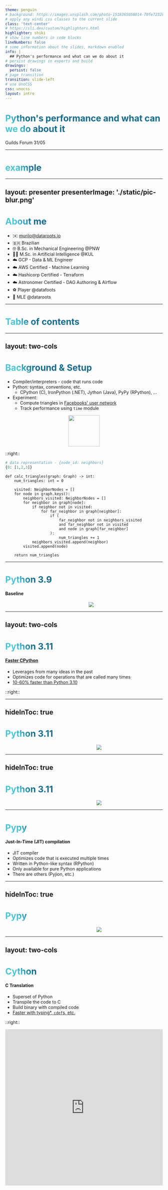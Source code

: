 ```yaml
---
theme: penguin
# background: https://images.unsplash.com/photo-1518365050014-70fe7232897f?ixlib=rb-4.0.3&ixid=MnwxMjA3fDB8MHxwaG90by1wYWdlfHx8fGVufDB8fHx8&auto=format&fit=crop&w=2827&q=80
# apply any windi css classes to the current slide
class: 'text-center'
# https://sli.dev/custom/highlighters.html
highlighter: shiki
# show line numbers in code blocks
lineNumbers: false
# some information about the slides, markdown enabled
info: |
  ## Python's performance and what can we do about it
# persist drawings in exports and build
drawings:
  persist: false
# page transition
transition: slide-left
# use UnoCSS
css: unocss
layout: intro
---
```


# Python's performance and what can we do about it

Guilds Forum 31/05

<!--
The last comment block of each slide will be treated as slide notes. It will be visible and editable in Presenter Mode along with the slide. [Read more in the docs](https://sli.dev/guide/syntax.html#notes)
-->

---

# example

<the-console >
  <RenderWhen context="main"><Asciinema src="./casts/py311-demo.cast" :playerProps="{speed: 4, rows: 13}"></Asciinema></RenderWhen>
</the-console>

---
layout: presenter
presenterImage: './static/pic-blur.png'
---

# About me

- ✉️ <murilo@dataroots.io>
- 🇧🇷 Brazilian
- 🤓 B.Sc. in Mechanical Engineering @PNW
- 👨‍🎓 M.Sc. in Artificial Intelligence @KUL
- ☁️ GCP - Data & ML Engineer
- ☁️ AWS Certified - Machine Learning
- ☁️ Hashicorp Certified - Terraform
- ☁️ Astronomer Certified - DAG Authoring & Airflow
- ⚽️ Player @datafoots
- 🤖 MLE @dataroots

<!--
You can have `style` tag in markdown to override the style for the current page.
Learn more: https://sli.dev/guide/syntax#embedded-styles
-->

<style>
h1 {
  background-color: #2B90B6;
  background-image: linear-gradient(45deg, #4EC5D4 10%, #146b8c 20%);
  background-size: 100%;
  -webkit-background-clip: text;
  -moz-background-clip: text;
  -webkit-text-fill-color: transparent;
  -moz-text-fill-color: transparent;
}
</style>

<!--
Here is another comment.
-->

---

# Table of contents

<Toc />

---
layout: two-cols
---

# Background & Setup

- Compiler/interpreters - code that runs code
- Python: syntax, conventions, etc.
  - CPython \(C), IronPython (.NET), Jython (Java), PyPy (RPython), ...
- Experiment:
  - Compute triangles in [Facebooks' user network](https://snap.stanford.edu/data/ego-Facebook.html)
  - Track performance using `time` module

<center>
  <img src="/triangles.png" style="height:100px"/>
</center>

::right::

```py
# data representation - {node_id: neighbors}
{0: [1,2,3]}
```

```py{all|2,15|4,6|5|7|9|10-14|16,17|19|all}
def calc_triangles(graph: Graph) -> int:
    num_triangles: int = 0

    visited: NeighborNodes = []
    for node in graph.keys():
        neighbors_visited: NeighborNodes = []
        for neighbor in graph[node]:
            if neighbor not in visited:
                for far_neighbor in graph[neighbor]:
                    if (
                        far_neighbor not in neighbors_visited
                        and far_neighbor not in visited
                        and node in graph[far_neighbor]
                    ):
                        num_triangles += 1
            neighbors_visited.append(neighbor)
        visited.append(node)

    return num_triangles
```

<!-- <style>
.slidev-layout .slidev-code-wrapper pre {
  max-width: 100%;
  }
</style> -->

---

# Python 3.9

#### Baseline

<center>
  <div style="width:550px;">
    <the-console >
      <img src="/py39.gif">
    </the-console>
  </div>
</center>

---
layout: two-cols
---
# Python 3.11

#### [Faster CPython](https://github.com/faster-cpython/)

- Leverages from many ideas in the past
- Optimizes code for operations that are called many times
- [10-60% faster than Python 3.10](https://docs.python.org/3/whatsnew/3.11.html#summary-release-highlights)

::right::

<Tweet id="1603089763287826432" />

---
hideInToc: true
---

# Python 3.11

<center>
  <div style="width:600px;">
    <the-console >
      <img src="/py311-demo.gif">
    </the-console>
  </div>
</center>

<!-- The five columns are the line number, the byte address, the operation code name, the operation parameters, and an interpretation of the parameters in parentheses. -->

---
hideInToc: true
---

# Python 3.11

<center>
  <div style="width:600px;">
    <the-console >
      <img src="/py311.gif">
    </the-console>
  </div>
</center>

---

# Pypy

#### Just-In-Time (JIT) compilation

- JIT compiler
- Optimizes code that is executed multiple times
- Written in Python-like syntax (RPython)
- Only available for pure Python applications
- There are others (Pyjion, etc.)

---
hideInToc: true
---

# Pypy

<center>
  <div style="width:600px;">
    <the-console >
      <img src="/pypy.gif">
    </the-console>
  </div>
</center>

---
layout: two-cols
---

# Cython

#### C Translation

- Superset of Python
- Transpile the code to C
- Build binary with compiled code
- [Faster with typing*, `cdef`s, etc.](https://cython.readthedocs.io/en/latest/src/quickstart/cythonize.html#typing-variables)

::right::

<iframe height="500" style="width: 100%;" scrolling="yes" src="https://cython.readthedocs.io/en/latest/src/quickstart/cythonize.html#typing-variables" frameborder="no"  allowtransparency="true" allowfullscreen="true"/>

---
hideInToc: true
---

# Cython

<center>
  <div style="width:550px;">
    <the-console >
      <img src="/cython.gif">
    </the-console>
  </div>
</center>

---
layout: two-cols
---

# Mypyc

#### Use Typing for C extensions

- Similar to Cython, but different approach
- Proposes a workflow with development in Python, compilation in Mypy in CI
- Raise type errors
- Code must be mypy-compliant
- Other [differences](https://mypyc.readthedocs.io/en/latest/differences_from_python.html)

::right::

<iframe height="500" style="width: 100%;" scrolling="yes" src="https://mypyc.readthedocs.io/en/latest/differences_from_python.html" frameborder="no"  allowtransparency="true" allowfullscreen="true"/>

---
hideInToc: true
---

# Mypyc

<center>
  <div style="width:550px;">
    <the-console >
      <img src="/mypyc.gif">
    </the-console>
  </div>
</center>


---
layout: two-cols
---

# PyO3

#### Rust bindings

<v-clicks depth=2>

- Write code in Rust
- Create bindings with PyO3 (really easy with Maturin!)
- Entrypoint of the code is in Python
- Getting more popular in Python's ecosystem
  - [Pydantic V2](https://github.com/pydantic/pydantic-core)
  - [Huggingface Tokenizers](https://github.com/huggingface/tokenizers)
  - [Polars](https://github.com/pola-rs/polars)
  - ...

</v-clicks>

::right::

```rs{all|9-13|15-19|all}
fn calc_triangles(graph: Graph) -> PyResult<u32> {
    let mut num_triangles = 0;
    
    ...

    Ok(num_triangles)
}

#[pyfunction]
fn load_and_calc(p: Option<&str>) -> PyResult<u32> {
    let graph = load_graph(p);
    calc_triangles(graph)
}

#[pymodule]
fn rust_python(_py: Python, m: &PyModule) -> PyResult<()> {
    m.add_function(wrap_pyfunction!(load_and_calc, m)?)?;
    Ok(())
}
```

---
hideInToc: true
---

# PyO3

<center>
  <div style="width:550px;">
    <the-console >
      <img src="/pyo3.gif">
    </the-console>
  </div>
</center>

---
layout: text-image
media: https://media.giphy.com/media/XenWVVdSzaxLW/giphy.gif
---

# Mojo 🔥

- Very early stages & active development
- Could not compare on use case 😢
- Compiled
- Superset of Python (or intends to eventually be)
- Not open source yet (as of June, 2023)
- Mix high and low level (+ different syntaxes)
- [From creator of `swift`](https://www.modular.com/team/chris-lattner)
- [Endorsed by Jeremy Howard](https://www.fast.ai/posts/2023-05-03-mojo-launch.html) (from [fast.ai](https://www.fast.ai/))
- [Only upon request](https://playground.modular.com/)

---

# Comparison & recap

| method      | time    | relative |
| ----------- | ------- | -------- |
| python 3.9  | 115.96s | 1        |
| python 3.11 | 116.80s | 1.007    |
| pypy3       | 3.42s   | 0.029    |
| cython      | 115.52s | 0.996    |
| mypyc       | 108.36s | 0.934    |
| pyo3        | 4.93s   | 0.042    |
| mojo*       | ???     | ???      |

---

# Resources

- Source code: [github.com/murilo-cunha/pyspeed/](https://github.com/murilo-cunha/pyspeed)
- Slides: [github.com/murilo-cunha/pyspeed-slides/](https://github.com/murilo-cunha/pyspeed-slides)

---
layout: new-section
hideInToc: true
---

# Thanks!

<center>
  <img src="https://media.giphy.com/media/xT5LMB2WiOdjpB7K4o/giphy.gif">
</center>
